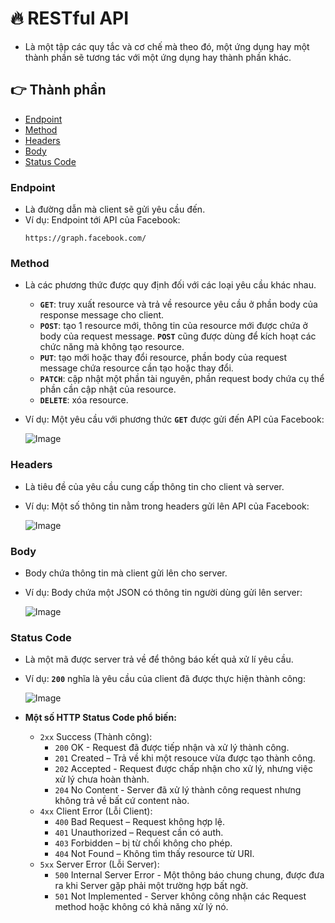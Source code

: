 
# 🔥 RESTful API

- Là một tập các quy tắc và cơ chế mà theo đó, một ứng dụng hay một thành phần sẽ tương tác với một ứng dụng hay thành phần khác.


## 👉 Thành phần
  - [Endpoint](#endpoint)
  - [Method](#method)
  - [Headers](#headers)
  - [Body](#body)
  - [Status Code](#status-code)
  

### Endpoint
- Là đường dẫn mà client sẽ gửi yêu cầu đến.
- Ví dụ: Endpoint tới API của Facebook:
    ```url
    https://graph.facebook.com/
    ```

### Method
- Là các phương thức được quy định đối với các loại yêu cầu khác nhau.
    + **`GET`**:  truy xuất resource và trả về resource yêu cầu ở phần body của response
        message cho client.
    + **`POST`**: tạo 1 resource mới, thông tin của resource mới được chứa ở body của
        request message. **`POST`** cũng được dùng để kích hoạt các chức năng mà
        không tạo resource.
    + **`PUT`**: tạo mới hoặc thay đổi resource, phần body của request message chứa
        resource cần tạo hoặc thay đổi.
    + **`PATCH`**: cập nhật một phần tài nguyên, phần request body chứa cụ thể phần
        cần cập nhật của resource.
    + **`DELETE`**: xóa resource.

- Ví dụ: Một yêu cầu với phương thức **`GET`** được gửi đến API của Facebook:

    ![Image](https://dl.dropboxusercontent.com/s/1ps6dg9o9em5rfl/Screenshot%202021-10-05%20162100.png)


### Headers
- Là tiêu đề của yêu cầu cung cấp thông tin cho client và server.
- Ví dụ: Một số thông tin nằm trong headers gửi lên API của Facebook:

    ![Image](https://dl.dropboxusercontent.com/s/b32xuvkxchkop5t/Screenshot%202021-10-05%20165203.png)

### Body
- Body chứa thông tin mà client gửi lên cho server.
- Ví dụ: Body chứa một JSON có thông tin người dùng gửi lên server:

    ![Image](https://dl.dropboxusercontent.com/s/050xzkqjt1dc0nn/Screenshot%202021-10-05%20170133.png)

### Status Code
- Là một mã được server trả về để thông báo kết quả xử lí yêu cầu.
- Ví dụ: **`200`** nghĩa là yêu cầu của client đã được thực hiện thành công:


    ![Image](https://dl.dropbox.com/s/pbzm4j0rxjwxoeh/Screenshot%202021-10-05%20170832.png)

- **Một số HTTP Status Code phổ biến:**
    + `2xx` Success (Thành công):
        + `200` OK - Request đã được tiếp nhận và xử lý thành công.
        + `201` Created – Trả về khi một resouce vừa được tạo thành công.
        + `202` Accepted - Request được chấp nhận cho xử lý, nhưng việc xử lý chưa hoàn
            thành.
        + `204` No Content - Server đã xử lý thành công request nhưng không trả về bất cứ
            content nào.
    + `4xx` Client Error (Lỗi Client):
        + `400` Bad Request – Request không hợp lệ.
        + `401` Unauthorized – Request cần có auth.
        + `403` Forbidden – bị từ chối không cho phép.
        + `404` Not Found – Không tìm thấy resource từ URI.
    + `5xx` Server Error (Lỗi Server):
        + `500` Internal Server Error - Một thông báo chung chung, được đưa ra khi Server gặp
            phải một trường hợp bất ngờ.
        + `501` Not Implemented - Server không công nhận các Request method hoặc không
            có khả năng xử lý nó.
